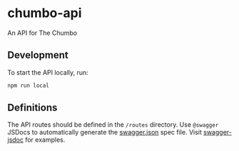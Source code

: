 # chumbo-api

An API for The Chumbo

## Development

To start the API locally, run:

```bash
npm run local
```

## Definitions

The API routes should be defined in the `/routes` directory. Use `@swagger` JSDocs
to automatically generate the [swagger.json] spec file. Visit [swagger-jsdoc]
for examples.

<!-- LINKS -->

[swagger-jsdoc]: https://github.com/Surnet/swagger-jsdoc/
[swagger.json]: /swagger.json
